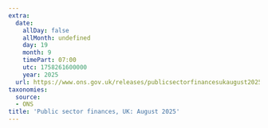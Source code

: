 ```yaml
---
extra:
  date:
    allDay: false
    allMonth: undefined
    day: 19
    month: 9
    timePart: 07:00
    utc: 1758261600000
    year: 2025
  url: https://www.ons.gov.uk/releases/publicsectorfinancesukaugust2025
taxonomies:
  source:
  - ONS
title: 'Public sector finances, UK: August 2025'
---
```


